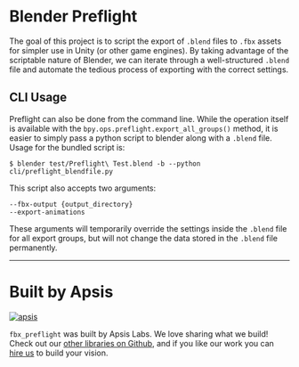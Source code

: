 # Blender Preflight

The goal of this project is to script the export of `.blend` files to `.fbx` assets for simpler use in Unity (or other game engines). By taking advantage of the scriptable nature of Blender, we can iterate through a well-structured `.blend` file and automate the tedious process of exporting with the correct settings.

## CLI Usage

Preflight can also be done from the command line. While the operation itself is available with the `bpy.ops.preflight.export_all_groups()` method, it is easier to simply pass a python script to blender along with a `.blend` file. Usage for the bundled script is:

```
$ blender test/Preflight\ Test.blend -b --python cli/preflight_blendfile.py
```

This script also accepts two arguments:

```
--fbx-output {output_directory}
--export-animations
```

These arguments will temporarily override the settings inside the `.blend` file for all export groups, but will not change the data stored in the `.blend` file permanently.

---

# Built by Apsis

[![apsis](https://s3-us-west-2.amazonaws.com/apsiscdn/apsis.png)](https://www.apsis.io)

`fbx_preflight` was built by Apsis Labs. We love sharing what we build! Check out our [other libraries on Github](https://github.com/apsislabs), and if you like our work you can [hire us](https://www.apsis.io/work-with-us/) to build your vision.
